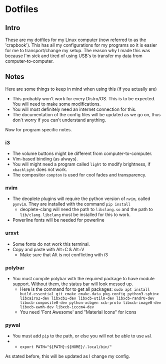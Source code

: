 # Dotfiles

## Intro
These are my dotfiles for my Linux computer (now referred to as the 'crapbook'). This has all my configurations for my programs so it is easier for me to transport/change my setup. The reason why I made this was because I'm sick and tired of using USB's to transfer my data from computer-to-computer.

## Notes
Here are some things to keep in mind when using this (if you actually are)

* This probably won't work for every Distro/OS. This is to be expected. You will need to make some modifications.
* You will most definitely need an internet connection for this.
* The documentation of the config files will be updated as we go on, thus don't worry if you can't understand anything.

Now for program specific notes.

### i3

* The volume buttons might be different from computer-to-computer.
* Vim-based binding (as always).
* You will might need a program called `light` to modify brightness, if `xbacklight` does not work.
* The compositor `compton` is used for cool fades and transparency.

### nvim

* The deoplete plugins will require the python version of `nvim`, called `pynvim`. They are installed with the command `pip install`
    * deoplete-clang will need the path to `libclang.so` and the path to `lib/clang`. `libclang` must be installed for this to work.
* Powerline fonts will be needed for powerline

### urxvt
* Some fonts do not work this terminal.
* Copy and paste with Alt+C & Alt+V
    * Make sure that Alt is not conflicting with i3


### polybar

* You must compile polybar with the required package to have module support. Without them, the status bar will look messed up.
   * Here is the command for to get all packages: `sudo apt install build-essential git cmake cmake-data pkg-config python3-sphinx libcairo2-dev libxcb1-dev libxcb-util0-dev libxcb-randr0-dev libxcb-composite0-dev python-xcbgen xcb-proto libxcb-image0-dev libxcb-ewmh-dev libxcb-icccm4-dev`
   * You need 'Font Awesome' and "Material Icons" for icons

### pywal

* You must add `pip` to the path, or else you will not be able to use `wal`
*   * `export PATH="${PATH}:${HOME}/.local/bin/"`

As stated before, this will be updated as I change my config.


